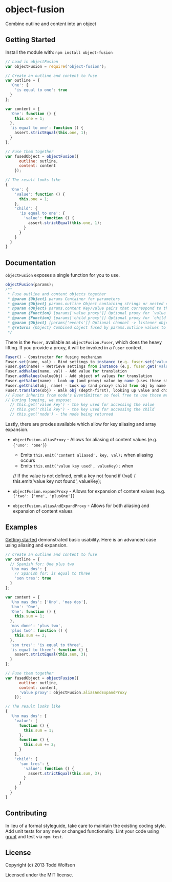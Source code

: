 # object-fusion

Combine outline and content into an object

## Getting Started
Install the module with: `npm install object-fusion`

```javascript
// Load in objectFusion
var objectFusion = require('object-fusion');

// Create an outline and content to fuse
var outline = {
  'One': {
    'is equal to one': true
  }
};

var content = {
  'One': function () {
    this.one = 1;
  },
  'is equal to one': function () {
    assert.strictEqual(this.one, 1);
  }
};

// Fuse them together
var fusedObject = objectFusion({
      outline: outline,
      content: content
    });

// The result looks like
{
  'One': {
    'value': function () {
      this.one = 1;
    },
    'child': {
      'is equal to one': {
        'value': function () {
          assert.strictEqual(this.one, 1);
        }
      }
    }
  }
}
```

## Documentation
`objectFusion` exposes a single function for you to use.

```js
objectFusion(params);
/**
 * Fuse outline and content objects together
 * @param {Object} params Container for parameters
 * @param {Object} params.outline Object containing strings or nested objects of similar format
 * @param {Object} params.content Key/value pairs that correspond to those in params.outline
 * @param {Function} [params['value proxy']] Optional proxy for `value` once looked up
 * @param {Function} [params['child proxy']] Optional proxy for `child` once looked up
 * @param {Object} [params['events']] Optional channel -> listener object for emitted events
 * @returns {Object} Combined object fused by params.outline values to params.content keys
 */
```

There is the `Fuser`, available as `objectFusion.Fuser`, which does the heavy lifting. If you provide a proxy, it will be invoked in a `Fuser` context.

```js
Fuser() - Constructor for fusing mechanism
Fuser.set(name, val) - Bind settings to instance (e.g. fuser.set('value proxy', fn);)
Fuser.get(name) - Retrieve settings from instance (e.g. fuser.get('value proxy');)
Fuser.addValue(name, val) - Add value for translation
Fuser.addValues(valueObj) - Add object of values for translation
Fuser.getValue(name) - Look up (and proxy) value by name (uses those stored via Fuser.addValue/addValues)
Fuser.getChild(obj, name) - Look up (and proxy) child from obj by name
Fuser.translate(obj) - Walk obj (depth-first), looking up value and child of each node
// Fuser inherits from node's EventEmitter so feel free to use those methods
// During looping, we expose:
  // this.get('value key') - the key used for accessing the value
  // this.get('child key') - the key used for accessing the child
  // this.get('node') - the node being returned
```

Lastly, there are proxies available which allow for key aliasing and array expansion.

- `objectFusion.aliasProxy` - Allows for aliasing of content values (e.g. `{'uno': 'one'}`)
    - Emits `this.emit('content aliased', key, val);` when aliasing occurs
    - Emits `this.emit('value key used', valueKey);` when

  // If the value is not defined, emit a key not found
  if (!val) {
    this.emit('value key not found', valueKey);
- `objectFusion.expandProxy` - Allows for expansion of content values (e.g. `{'two': ['one', 'plusOne']}`
- `objectFusion.aliasAndExpandProxy` - Allows for both aliasing and expansion of content values

## Examples
[Getting started][getting-started] demonstrated basic usability. Here is an advanced case using aliasing and expansion.

[getting-started]: #getting-started

```javascript
// Create an outline and content to fuse
var outline = {
  // Spanish for: One plus two
  'Uno mas dos': {
    // Spanish for: is equal to three
    'son tres': true
  }
};

var content = {
  'Uno mas dos': ['Uno', 'mas dos'],
  'Uno': 'One',
  'One': function () {
    this.sum = 1;
  },
  'mas done': 'plus two',
  'plus two': function () {
    this.sum += 2;
  },
  'son tres': 'is equal to three',
  'is equal to three': function () {
    assert.strictEqual(this.sum, 3);
  }
};

// Fuse them together
var fusedObject = objectFusion({
      outline: outline,
      content: content,
      'value proxy': objectFusion.aliasAndExpandProxy
    });

// The result looks like
{
  'Uno mas dos': {
    'value': [
      function () {
        this.sum = 1;
      },
      function () {
        this.sum += 2;
      }
    ],
    'child': {
      'son tres': {
        'value': function () {
          assert.strictEqual(this.sum, 3);
        }
      }
    }
  }
}
```

## Contributing
In lieu of a formal styleguide, take care to maintain the existing coding style. Add unit tests for any new or changed functionality. Lint your code using [grunt](https://github.com/gruntjs/grunt) and test via `npm test`.

## License
Copyright (c) 2013 Todd Wolfson

Licensed under the MIT license.
